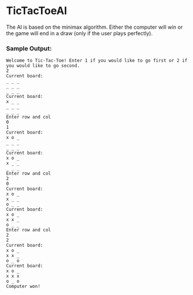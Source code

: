 # TicTacToeAI
The AI is based on the minimax algorithm. Either the computer will win or the game will end in a draw (only if the user plays perfectly).

### Sample Output:
```
Welcome to Tic-Tac-Toe! Enter 1 if you would like to go first or 2 if you would like to go second.
2
Current board:
_ _ _ 
_ _ _ 
_ _ _ 
Current board:
x _ _ 
_ _ _ 
_ _ _ 
Enter row and col
0
1
Current board:
x o _ 
_ _ _ 
_ _ _ 
Current board:
x o _ 
x _ _ 
_ _ _ 
Enter row and col
2
0
Current board:
x o _ 
x _ _ 
o _ _ 
Current board:
x o _ 
x x _ 
o _ _ 
Enter row and col
2
2
Current board:
x o _ 
x x _ 
o _ o 
Current board:
x o _ 
x x x 
o _ o 
Computer won!
```
